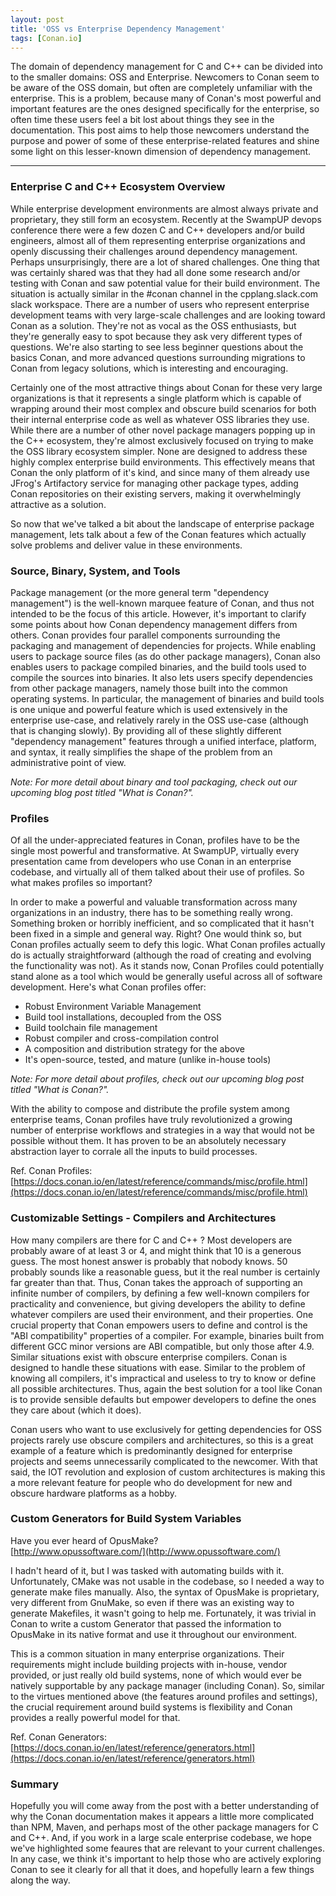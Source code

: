 ```yaml
---
layout: post
title: 'OSS vs Enterprise Dependency Management'
tags: [Conan.io]
---
```


The domain of dependency management for C and C++ can be divided into to the smaller domains: OSS and Enterprise. Newcomers to Conan seem to be aware of the OSS domain, but often are completely unfamiliar with the enterprise.  This is a problem, because many of Conan's most powerful and important features are the ones designed specifically for the enterprise, so often time these users feel a bit lost about things they see in the documentation.  This post aims to help those newcomers understand the purpose and power of some of these enterprise-related features and shine some light on this lesser-known dimension of dependency management.

---

### Enterprise C and C++ Ecosystem Overview

While enterprise development environments are almost always private and proprietary, they still form an ecosystem.  Recently at the SwampUP devops conference there were a few dozen C and C++ developers and/or build engineers, almost all of them representing enterprise organizations and openly discussing their challenges around dependency management.  Perhaps unsurprisingly, there are a lot of shared challenges.  One thing that was certainly shared was that they had all done some research and/or testing with Conan and saw potential value for their build environment.  The situation is actually similar in the #conan channel in the cpplang.slack.com slack workspace.  There are a number of users who represent enterprise development teams with very large-scale challenges and are looking toward Conan as a solution.  They're not as vocal as the OSS enthusiasts, but they're generally easy to spot because they ask very different types of questions.  We're also starting to see less beginner questions about the basics Conan, and more advanced questions surrounding migrations to Conan from legacy solutions, which is interesting and encouraging. 

Certainly one of the most attractive things about Conan for these very large organizations is that it represents a single platform which is capable of wrapping around their most complex and obscure build scenarios for both their internal enterprise code as well as whatever OSS libraries they use.  While there are a number of other novel package managers popping up in the C++ ecosystem, they're almost exclusively focused on trying to make the OSS library ecosystem simpler.   None are designed to address these highly complex enterprise build environments.  This effectively means that Conan the only platform of it's kind, and since many of them already use JFrog's Artifactory service for managing other package types, adding Conan repositories on their existing servers, making it overwhelmingly attractive as a solution. 

So now that we've talked a bit about the landscape of enterprise package management, lets talk about a few of the Conan features which actually solve problems and deliver value in these environments. 

### Source, Binary, System, and Tools

Package management (or the more general term "dependency management") is the well-known marquee feature of Conan, and thus not intended to be the focus of this article.  However, it's important to clarify some points about how Conan dependency management differs from others.  Conan provides four parallel components surrounding the packaging and management of dependencies for projects.  While enabling users to package source files (as do other package managers), Conan also enables users to package compiled binaries, and the build tools used to compile the sources into binaries.  It also lets users specify dependencies from other package managers, namely those built into the common operating systems.  In particular, the management of binaries and build tools is one unique and powerful feature which is used extensively in the enterprise use-case, and relatively rarely in the OSS use-case (although that is changing slowly).  By providing all of these slightly different "dependency management" features through a unified interface, platform, and syntax, it really simplifies the shape of the problem from an administrative point of view.   

*Note: For more detail about binary and tool packaging, check out our upcoming blog post titled "What is Conan?".* 

### Profiles

Of all the under-appreciated features in Conan, profiles have to be the single most powerful and transformative.  At SwampUP, virtually every presentation came from developers who use Conan in an enterprise codebase, and virtually all of them talked about their use of profiles.  So what makes profiles so important?  

In order to make a powerful and valuable transformation across many organizations in an industry, there has to be something really wrong.  Something broken or horribly inefficient, and so complicated that it hasn't been fixed in a simple and general way.  Right?  One would think so, but Conan profiles actually seem to defy this logic.  What Conan profiles actually do is actually straightforward (although the road of creating and evolving the functionality was not).  As it stands now, Conan Profiles could potentially stand alone as a tool which would be generally useful across all of software development.  Here's what Conan profiles offer: 

- Robust Environment Variable Management
- Build tool installations, decoupled from the OSS
- Build toolchain file management
- Robust compiler and cross-compilation control
- A composition and distribution strategy for the above
- It's open-source, tested, and mature (unlike in-house tools)

*Note: For more detail about profiles, check out our upcoming blog post titled "What is Conan?".*

With the ability to compose and distribute the profile system among enterprise teams, Conan profiles have truly revolutionized a growing number of enterprise workflows and strategies in a way that would not be possible without them.  It has proven to be an absolutely necessary abstraction layer to corrale all the inputs to build processes.  

Ref. Conan Profiles: 
[https://docs.conan.io/en/latest/reference/commands/misc/profile.html](https://docs.conan.io/en/latest/reference/commands/misc/profile.html)

### Customizable Settings - Compilers and Architectures

How many compilers are there for C and C++ ?  Most developers are probably aware of at least 3 or 4,  and might think that 10 is a generous guess.  The most honest answer is probably that nobody knows.  50 probably sounds like a reasonable guess, but it the real number is certainly far greater than that.  Thus, Conan takes the approach of supporting an infinite number of compilers, by defining a few well-known compilers for practicality and convenience, but giving developers the ability to define whatever compilers are used their environment, and their properties.  One crucial property that Conan empowers users to define and control is the "ABI compatibility" properties of a compiler.  For example, binaries built from different GCC minor versions are ABI compatible, but only those after 4.9.  Similar situations exist with obscure enterprise compilers.  Conan is designed to handle these situations with ease.  Similar to the problem of knowing all compilers, it's impractical and useless to try to know or define all possible architectures. Thus, again the best solution for a tool like Conan is to provide sensible defaults but empower developers to define the ones they care about (which it does).  

Conan users who want to use exclusively for getting dependencies for OSS projects rarely use obscure compilers and architectures, so this is a great example of a feature which is predominantly designed for enterprise projects and seems unnecessarily complicated to the newcomer.  With that said, the IOT revolution and explosion of custom architectures is making this a more relevant feature for people who do development for new and obscure hardware platforms as a hobby. 


### Custom Generators for Build System Variables

Have you ever heard of OpusMake?  
[http://www.opussoftware.com/](http://www.opussoftware.com/)

I hadn't heard of it, but I was tasked with automating builds with it. Unfortunately, CMake was not usable in the codebase, so I needed a way to generate make files manually.  Also, the syntax of OpusMake is proprietary, very different from GnuMake, so even if there was an existing way to generate Makefiles, it wasn't going to help me.  Fortunately, it was trivial in Conan to write a custom Generator that passed the information to OpusMake in its native format and use it throughout our environment.  

This is a common situation in many enterprise organizations.  Their requirements might include building projects with in-house, vendor provided, or just really old build systems, none of which would ever be natively supportable by any package manager (including Conan). So, similar to the virtues mentioned above (the features around profiles and settings), the crucial requirement around build systems is flexibility and Conan provides a really powerful model for that. 

Ref. Conan Generators: 
[https://docs.conan.io/en/latest/reference/generators.html](https://docs.conan.io/en/latest/reference/generators.html)

### Summary

Hopefully you will come away from the post with a better understanding of why the Conan documentation makes it appears a little more complicated than NPM, Maven, and perhaps most of the other package managers for C and C++.  And, if you work in a large scale enterprise codebase, we hope we've highlighted some feaures that are relevant to your current challenges.  In any case, we think it's important to help those who are actively exploring Conan to see it clearly for all that it does, and hopefully learn a few things along the way. 
